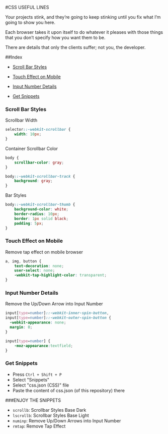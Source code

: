 #CSS USEFUL LINES

Your projects stink, and they’re going to keep stinking until you fix what I’m going to show you here.

Each browser takes it upon itself to do whatever it pleases with those things that you don’t specify how you want them to be.

There are details that only the clients suffer; not you, the developer.


##Index

* [Scroll Bar Styles](#scroll)

* [Touch Effect on Mobile](#toucheffect)

* [Input Number Details](#inputnum)

* [Get Snippets](#snippets)


<h3 id="scroll">Scroll Bar Styles</h3>

Scrollbar Width
```css
selector::-webkit-scrollbar {
    width: 10px;
}
```

Container Scrollbar Color
```css   
body {
    scrollbar-color: gray;
}

body::-webkit-scrollbar-track {
    background: gray;
}
```


Bar Styles
```css
body::-webkit-scrollbar-thumb {
    background-color: white; 
    border-radius: 10px; 
    border: 1px solid black; 
    padding: 5px;
}
```


<h3 id="toucheffect">Touch Effect on Mobile</h3>


Remove tap effect on mobile browser
```css
a, img, button {
    text-decoration: none;
    user-select: none;
    -webkit-tap-highlight-color: transparent;
}
```


<h3 id="inputnum">Input Number Details</h3>


Remove the Up/Down Arrow into Input Number
```css
input[type=number]::-webkit-inner-spin-button, 
input[type=number]::-webkit-outer-spin-button { 
  -webkit-appearance: none; 
  margin: 0; 
}

input[type=number] { 
    -moz-appearance:textfield; 
}
```


<h3 id="snippets">Get Snippets</h3>


- Press `Ctrl + Shift + P`
- Select "Snippets"
- Select "css.json (CSS)" file
- Paste the content of css.json (of this repository) there

###ENJOY THE SNIPPETS
- `scrollb`: Scrollbar Styles Base Dark
- `lscrollb`: Scrollbar Styles Base Light
- `numinp`: Remove Up/Down Arrows into Input Number
- `rmtap`: Remove Tap Effect
